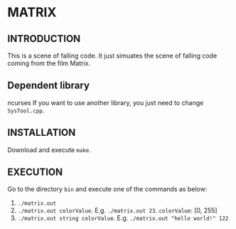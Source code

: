 MATRIX
=======================

INTRODUCTION
-----------------------
This is a scene of falling code. It just simuates the scene of falling code coming from the film Matrix.

Dependent library
-----------------------
ncurses
If you want to use another library, you just need to change `SysTool.cpp`.

INSTALLATION
-----------------------
Download and execute `make`.

EXECUTION
-----------------------
Go to the directory `bin` and execute one of the commands as below:
1) `./matrix.out`
2) `./matrix.out colorValue`. E.g. `./matrix.out 23`. `colorValue`: [0, 255]
3) `./matrix.out string colorValue`. E.g. `./matrix.out "hello world!" 122`
